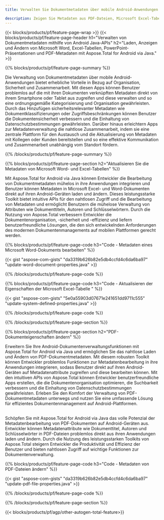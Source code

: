 ```yaml
---
title: Verwalten Sie Dokumentmetadaten über mobile Android-Anwendungen

description: Zeigen Sie Metadaten aus PDF-Dateien, Microsoft Excel-Tabellen, PowerPoint-Präsentationen und Word-Dokumenten an und aktualisieren Sie sie über eine mobile Android-Anwendung.
---
```


{{< blocks/products/pf/feature-page-wrap >}}
{{< blocks/products/pf/feature-page-header h1="Verwalten von Dokumentmetadaten mithilfe von Android Java-APIs" h2="Laden, Anzeigen und Ändern von Microsoft Word, Excel-Tabellen, PowerPoint-Präsentationen und PDF-Metadaten mit Aspose.Total for Android via Java." >}}

{{% blocks/products/pf/feature-page-summary %}}

Die Verwaltung von Dokumentmetadaten über mobile Android-Anwendungen bietet erhebliche Vorteile in Bezug auf Organisation, Sicherheit und Zusammenarbeit. Mit diesen Apps können Benutzer problemlos auf die mit ihren Dokumenten verknüpften Metadaten direkt von ihrem Smartphone oder Tablet aus zugreifen und diese verwalten und so eine ordnungsgemäße Kategorisierung und Organisation gewährleisten. Durch das Hinzufügen sicherheitsrelevanter Metadaten wie Dokumentklassifizierungen oder Zugriffsbeschränkungen können Benutzer die Dokumentensicherheit verbessern und die Einhaltung von Datenschutzbestimmungen gewährleisten. Darüber hinaus erleichtern Apps zur Metadatenverwaltung die nahtlose Zusammenarbeit, indem sie eine zentrale Plattform für den Austausch und die Aktualisierung von Metadaten mit Kollegen oder Kunden bereitstellen und so eine effektive Kommunikation und Zusammenarbeit unabhängig vom Standort fördern. 

{{% /blocks/products/pf/feature-page-summary  %}}


{{% blocks/products/pf/feature-page-section  h2="Aktualisieren Sie die Metadaten von Microsoft Word- und Excel-Tabellen" %}}

Mit Aspose.Total for Android via Java können Entwickler die Bearbeitung von Dokumentmetadaten mühelos in ihre Anwendungen integrieren und Benutzer können Metadaten in Microsoft Excel- und Word-Dokumenten direkt auf ihren Android-Geräten laden und ändern. Dieses leistungsstarke Toolkit bietet intuitive APIs für den nahtlosen Zugriff und die Bearbeitung von Metadaten und ermöglicht Benutzern die mühelose Verwaltung von Attributen wie Dokumenttiteln, Autoren und Schlüsselwörtern. Durch die Nutzung von Aspose.Total verbessern Entwickler die Dokumentenorganisation, -sicherheit und -effizienz und liefern benutzerfreundliche Lösungen, die den sich entwickelnden Anforderungen des modernen Dokumentenmanagements auf mobilen Plattformen gerecht werden.

{{% blocks/products/pf/feature-page-code h3="Code - Metadaten eines Microsoft Word-Dokuments bearbeiten" %}}

{{< gist "aspose-com-gists" "da3319b626b82e5db4ccfd4c6da6ba97" "update-word-document-properties.java" >}}

{{% /blocks/products/pf/feature-page-code  %}}


{{% blocks/products/pf/feature-page-code h3="Code - Aktualisieren der Eigenschaften der Microsoft Excel-Tabelle " %}}

{{< gist "aspose-com-gists" "5e0a55903d07671e241651dd9711c555" "update-system-defined-properties.java" >}}

{{% /blocks/products/pf/feature-page-code  %}}

{{% /blocks/products/pf/feature-page-section %}}


{{% blocks/products/pf/feature-page-section  h2="PDF-Dokumenteigenschaften ändern" %}}

Erweitern Sie Ihre Android-Dokumentenverwaltungsfunktionen mit Aspose.Total for Android via Java und ermöglichen Sie das nahtlose Laden und Ändern von PDF-Dokumentmetadaten. Mit diesem robusten Toolkit können Entwickler problemlos Funktionen zur Metadatenbearbeitung in ihre Anwendungen integrieren, sodass Benutzer direkt auf ihren Android-Geräten auf Metadatenattribute zugreifen und diese bearbeiten können. Mit den intuitiven APIs von Aspose.Total können Entwickler benutzerfreundliche Apps erstellen, die die Dokumentenorganisation optimieren, die Suchbarkeit verbessern und die Einhaltung von Datenschutzbestimmungen gewährleisten. Erleben Sie den Komfort der Verwaltung von PDF-Dokumentmetadaten unterwegs und nutzen Sie eine umfassende Lösung für effizientes Dokumentenmanagement auf Android-Plattformen. <br /><br />

Schöpfen Sie mit Aspose.Total for Android via Java das volle Potenzial der Metadatenbearbeitung von PDF-Dokumenten auf Android-Geräten aus. Entwickler können Metadatenattribute wie Dokumenttitel, Autoren und Schlüsselwörter in PDF-Dateien problemlos direkt aus ihren Anwendungen laden und ändern. Durch die Nutzung des leistungsstarken Toolkits von Aspose.Total steigern Entwickler die Produktivität und Effizienz der Benutzer und bieten nahtlosen Zugriff auf wichtige Funktionen zur Dokumentenverwaltung.

{{% blocks/products/pf/feature-page-code h3="Code - Metadaten von PDF-Dateien ändern" %}}

{{< gist "aspose-com-gists" "da3319b626b82e5db4ccfd4c6da6ba97" "update-pdf-file-properties.java" >}}

{{% /blocks/products/pf/feature-page-code  %}}

{{% /blocks/products/pf/feature-page-section %}}

{{< blocks/products/pf/agp/other-autogen-total-feature>}}